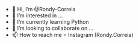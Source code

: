 - 👋 Hi, I’m @Rondy-Correia
- 👀 I’m interested in ...
- 🌱 I’m currently learning Python
- 💞️ I’m looking to collaborate on ...
- 📫 How to reach me = Instagram (Rondy.Correia)

<!---
Rondy-Correia/Rondy-Correia is a ✨ special ✨ repository because its `README.md` (this file) appears on your GitHub profile.
You can click the Preview link to take a look at your changes.
--->
